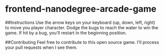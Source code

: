 frontend-nanodegree-arcade-game
===============================


##Instructions
Use the arrow keys on your keyboard (up, down, left, right) to move you player character. Dodge the bugs to reach the water to win the game. If hit by a bug, you'll restart in the beginning position.


##Contributing
Feel free to contribute to this open source game. I'll process your pull requests when I see them.